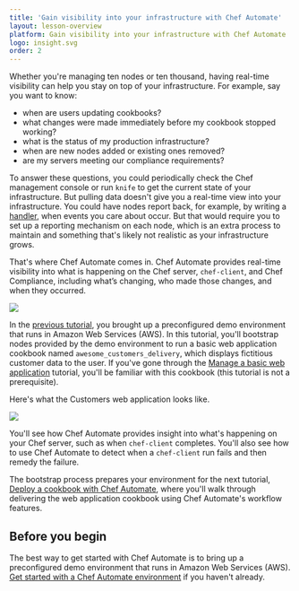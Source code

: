 ```yaml
---
title: 'Gain visibility into your infrastructure with Chef Automate'
layout: lesson-overview
platform: Gain visibility into your infrastructure with Chef Automate
logo: insight.svg
order: 2
---
```

Whether you're managing ten nodes or ten thousand, having real-time visibility can help you stay on top of your infrastructure. For example, say you want to know:

* when are users updating cookbooks?
* what changes were made immediately before my cookbook stopped working?
* what is the status of my production infrastructure?
* when are new nodes added or existing ones removed?
* are my servers meeting our compliance requirements?

To answer these questions, you could periodically check the Chef management console or run `knife` to get the current state of your infrastructure. But pulling data doesn't give you a real-time view into your infrastructure. You could have nodes report back, for example, by writing a [handler](https://docs.chef.io/handlers.html), when events you care about occur. But that would require you to set up a reporting mechanism on each node, which is an extra process to maintain and something that's likely not realistic as your infrastructure grows.

That's where Chef Automate comes in. Chef Automate provides real-time visibility into what is happening on the Chef server, `chef-client`, and Chef Compliance, including what’s changing, who made those changes, and when they occurred.

![](automate/automate-architecture-visibility.svg)

In the [previous tutorial](/automate/install/), you brought up a preconfigured demo environment that runs in Amazon Web Services (AWS). In this tutorial, you'll bootstrap nodes provided by the demo environment to run a basic web application cookbook named `awesome_customers_delivery`, which displays fictitious customer data to the user. If you've gone through the [Manage a basic web application](/manage-a-web-app/ubuntu/) tutorial, you'll be familiar with this cookbook (this tutorial is not a prerequisite).

Here's what the Customers web application looks like.

<img style="max-width:100%;" src="/assets/images/automate/acceptance-customers-verify.png"/>

You'll see how Chef Automate provides insight into what's happening on your Chef server, such as when `chef-client` completes. You'll also see how to use Chef Automate to detect when a `chef-client` run fails and then remedy the failure.

The bootstrap process prepares your environment for the next tutorial, [Deploy a cookbook with Chef Automate](/automate/deploy-cookbook/), where you'll walk through delivering the web application cookbook using Chef Automate's workflow features.

## Before you begin

The best way to get started with Chef Automate is to bring up a preconfigured demo environment that runs in Amazon Web Services (AWS). [Get started with a Chef Automate environment](/automate/install/) if you haven't already.
